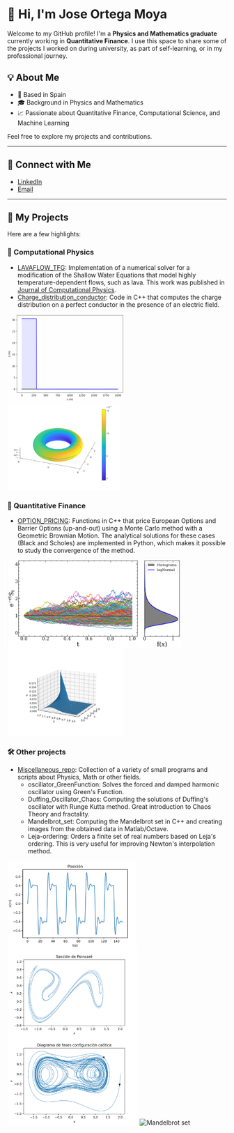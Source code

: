 # 👋 Hi, I'm Jose Ortega Moya  

Welcome to my GitHub profile! I'm a **Physics and Mathematics graduate** currently working in **Quantitative Finance**. I use this space to share some of the projects I worked on during university, as part of self-learning, or in my professional journey. 

## 💡 About Me  

- 📍 Based in Spain
- 🎓 Background in Physics and Mathematics  
- 📈 Passionate about Quantitative Finance, Computational Science, and Machine Learning  

Feel free to explore my projects and contributions.  

---
## 🔗 Connect with Me  

- [LinkedIn](https://www.linkedin.com/in/joseortegamoya/)  
- [Email](mailto:jortegamoya01@gmail.com)

---

## 📂 My Projects  

Here are a few highlights:  

### 🌊 Computational Physics
- [LAVAFLOW_TFG](https://github.com/JoseOrtega51/LAVAFLOW1D_TFG): Implementation of a numerical solver for a modification of the Shallow Water Equations that model highly temperature-dependent flows, such as lava. This work was published in [Journal of Computational Physics](https://doi.org/10.1016/j.jcp.2024.113378).
- [Charge_distribution_conductor](https://github.com/JoseOrtega51/Charge_distribution_conductor): Code in C++ that computes the charge distribution on a perfect conductor in the presence of an electric field.

 <img src="https://github.com/JoseOrtega51/JoseOrtega51/blob/main/zs.gif" alt="Dam break lava" height="200">  <img src="https://github.com/JoseOrtega51/JoseOrtega51/blob/main/ToroideCargadoCampo.png" alt="Charge on conductor" height="200">  

### 🧮 Quantitative Finance  
- [OPTION_PRICING](https://github.com/JoseOrtega51/OPTION_PRICING): Functions in C++ that price European Options and Barrier Options (up-and-out) using a Monte Carlo method with a Geometric Brownian Motion. The analytical solutions for these cases (Black and Scholes) are implemented in Python, which makes it possible to study the convergence of the method.

<img src="https://github.com/JoseOrtega51/JoseOrtega51/blob/main/GBM_sim_rn.png" alt="GBM distribution" height="200">  <img src="https://github.com/JoseOrtega51/JoseOrtega51/blob/main/BS_un_and_out.png" alt="BS Barrier Option" height="200">

### 🛠️ Other projects
- [Miscellaneous_repo](https://github.com/JoseOrtega51/Miscellaneous_repo): Collection of a variety of small programs and scripts about Physics, Math or other fields.
  - oscillator_GreenFunction: Solves the forced and damped harmonic oscillator using Green's Function.
  - Duffing_Oscillator_Chaos: Computing the solutions of Duffing's oscillator with Runge Kutta method. Great introduction to Chaos Theory and fractality.
  - Mandelbrot_set: Computing the Mandelbrot set in C++ and creating images from the obtained data in Matlab/Octave.
  - Leja-ordering: Orders a finite set of real numbers based on Leja's ordering. This is very useful for improving Newton's interpolation method.

<img src="https://github.com/JoseOrtega51/JoseOrtega51/blob/main/duffing_oscillator1.png" alt="GreenFunction Oscillator" height="200">  <img src="https://github.com/JoseOrtega51/JoseOrtega51/blob/main/poincare.png" alt="Poicare" height="200">  
<img src="https://github.com/JoseOrtega51/JoseOrtega51/blob/main/FasesCaos.png" alt="Phase diagram" height="200">  <img src="https://github.com/JoseOrtega51/JoseOrtega51/blob/main/mb-1.png" alt="Mandelbrot set" height="200">  
 
